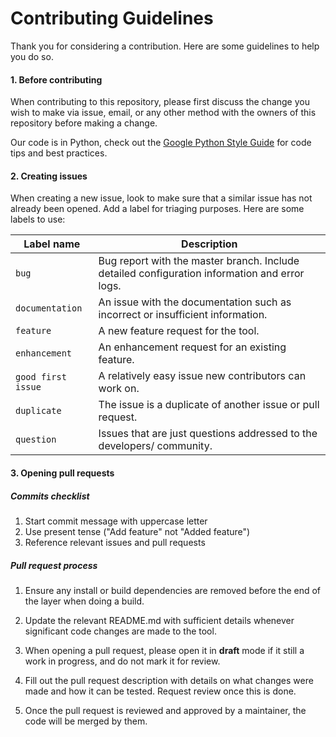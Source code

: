 # Contributing Guidelines

Thank you for considering a contribution. Here are some guidelines to help you do so.

#### 1. Before contributing

When contributing to this repository, please first discuss the change you wish to make via issue, email, or any other method with the owners of this repository before making a change.

Our code is in Python, check out the [Google Python Style Guide](https://google.github.io/styleguide/pyguide.html) for code tips and best practices.

#### 2. Creating issues

When creating a new issue, look to make sure that a similar issue has not already been opened. Add a label for triaging purposes. Here are some labels to use:

| Label name             | Description                                                                                       |
| ---------------------- | ------------------------------------------------------------------------------------------------- |
| `bug`			         | Bug report with the master branch. Include detailed configuration information and error logs. |
| `documentation`		 | An issue with the documentation such as incorrect or insufficient information.          |
| `feature` 		     | A new feature request for the tool. |
| `enhancement`			 | An enhancement request for an existing feature. |
| `good first issue`	 | A relatively easy issue new contributors can work on. |
| `duplicate`			 | The issue is a duplicate of another issue or pull request.   |
| `question` 			 | Issues that are just questions addressed to the developers/ community.     |

#### 3. Opening pull requests

##### Commits checklist

1. Start commit message with uppercase letter
2. Use present tense ("Add feature" not "Added feature")
3. Reference relevant issues and pull requests

##### Pull request process

1. Ensure any install or build dependencies are removed before the end of the layer when doing a build.

2. Update the relevant README.md with sufficient details whenever significant code changes are made to the tool. 

3. When opening a pull request, please open it in **draft** mode if it still a work in progress, and do not mark it for review.

4. Fill out the pull request description with details on what changes were made and how it can be tested. Request review once this is done.

5. Once the pull request is reviewed and approved by a maintainer, the code will be merged by them.